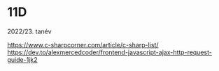 # 11D
2022/23. tanév

https://www.c-sharpcorner.com/article/c-sharp-list/
https://dev.to/alexmercedcoder/frontend-javascript-ajax-http-request-guide-1jk2
